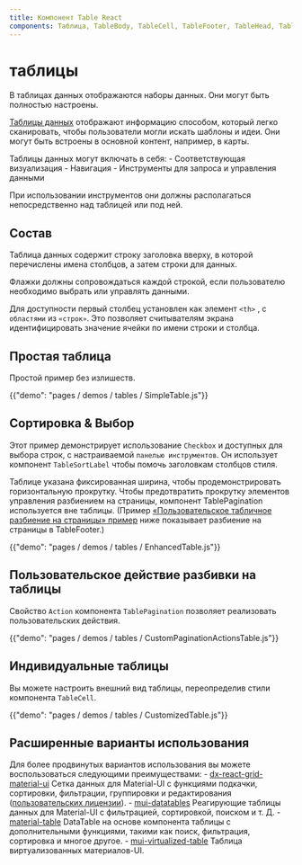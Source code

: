 ```yaml
---
title: Компонент Table React
components: Таблица, TableBody, TableCell, TableFooter, TableHead, TablePagination, TableRow, TableSortLabel
---
```

# таблицы

<p class="description">В таблицах данных отображаются наборы данных. Они могут быть полностью настроены.</p>

[Таблицы данных](https://material.io/design/components/data-tables.html) отображают информацию способом, который легко сканировать, чтобы пользователи могли искать шаблоны и идеи. Они могут быть встроены в основной контент, например, в карты.

Таблицы данных могут включать в себя: - Соответствующая визуализация - Навигация - Инструменты для запроса и управления данными

При использовании инструментов они должны располагаться непосредственно над таблицей или под ней.

## Состав

Таблица данных содержит строку заголовка вверху, в которой перечислены имена столбцов, а затем строки для данных.

Флажки должны сопровождаться каждой строкой, если пользователю необходимо выбрать или управлять данными.

Для доступности первый столбец установлен как элемент `<th>` , с `областями` из `«строк»`. Это позволяет считывателям экрана идентифицировать значение ячейки по имени строки и столбца.

## Простая таблица

Простой пример без излишеств.

{{"demo": "pages / demos / tables / SimpleTable.js"}}

## Сортировка & Выбор

Этот пример демонстрирует использование `Checkbox` и доступных для выбора строк, с настраиваемой `панелью инструментов`. Он использует компонент `TableSortLabel` чтобы помочь заголовкам столбцов стиля.

Таблице указана фиксированная ширина, чтобы продемонстрировать горизонтальную прокрутку. Чтобы предотвратить прокрутку элементов управления разбиением на страницы, компонент TablePagination используется вне таблицы. (Пример [«Пользовательское табличное разбиение на страницы» пример](#custom-table-pagination-action) ниже показывает разбиение на страницы в TableFooter.)

{{"demo": "pages / demos / tables / EnhancedTable.js"}}

## Пользовательское действие разбивки на таблицы

Свойство `Action` компонента `TablePagination` позволяет реализовать пользовательских действия.

{{"demo": "pages / demos / tables / CustomPaginationActionsTable.js"}}

## Индивидуальные таблицы

Вы можете настроить внешний вид таблицы, переопределив стили компонента `TableCell`.

{{"demo": "pages / demos / tables / CustomizedTable.js"}}

## Расширенные варианты использования

Для более продвинутых вариантов использования вы можете воспользоваться следующими преимуществами: - [dx-react-grid-material-ui](https://devexpress.github.io/devextreme-reactive/react/grid/) Сетка данных для Material-UI с функциями подкачки, сортировки, фильтрации, группировки и редактирования ([пользовательских лицензии](https://js.devexpress.com/licensing/)). - [mui-datatables](https://github.com/gregnb/mui-datatables) Реагирующие таблицы данных для Material-UI с фильтрацией, сортировкой, поиском и т. Д. - [material-table](https://github.com/mbrn/material-table) DataTable на основе компонента таблицы с дополнительными функциями, такими как поиск, фильтрация, сортировка и многое другое. - [mui-virtualized-table](https://github.com/techniq/mui-virtualized-table) Таблица виртуализованных материалов-UI.